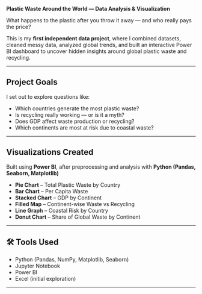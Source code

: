 **Plastic Waste Around the World — Data Analysis & Visualization**

What happens to the plastic after you throw it away — and who really pays the price?

This is my **first independent data project**, where I combined datasets, cleaned messy data, analyzed global trends, and built an interactive Power BI dashboard to uncover hidden insights around global plastic waste and recycling.

---

## Project Goals

I set out to explore questions like:

- Which countries generate the most plastic waste?
- Is recycling really working — or is it a myth?
- Does GDP affect waste production or recycling?
- Which continents are most at risk due to coastal waste?

---

## Visualizations Created

Built using **Power BI**, after preprocessing and analysis with **Python (Pandas, Seaborn, Matplotlib)**

-  **Pie Chart** – Total Plastic Waste by Country
-  **Bar Chart** – Per Capita Waste
-  **Stacked Chart** – GDP by Continent
-  **Filled Map** – Continent-wise Waste vs Recycling
-  **Line Graph** – Coastal Risk by Country
-  **Donut Chart** – Share of Global Waste by Continent

---

## 🛠️ Tools Used

- Python (Pandas, NumPy, Matplotlib, Seaborn)
- Jupyter Notebook
- Power BI
- Excel (initial exploration)


---
